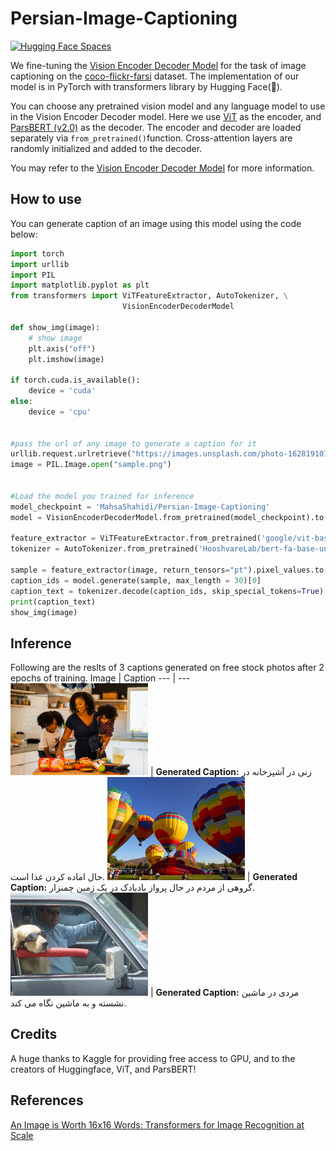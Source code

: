 # Persian-Image-Captioning

[![Hugging Face Spaces](https://img.shields.io/badge/%F0%9F%A4%97%20Hugging%20Face-Spaces-blue)](https://huggingface.co/spaces/MahsaShahidi/Persian-Image-Captioning)

We fine-tuning the [Vision Encoder Decoder Model](https://huggingface.co/docs/transformers/v4.16.2/en/model_doc/vision-encoder-decoder#transformers.VisionEncoderDecoderModel) for the task of image captioning on the [coco-flickr-farsi](https://www.kaggle.com/navidkanaani/coco-flickr-farsi) dataset. The implementation of our model is in PyTorch with transformers library by Hugging Face(🤗).

You can choose any pretrained vision model and any language model to use in the Vision Encoder Decoder model. Here we use [ViT](https://huggingface.co/google/vit-base-patch16-224-in21k) as the encoder, and [ParsBERT (v2.0)](https://huggingface.co/HooshvareLab/bert-fa-base-uncased-clf-persiannews) as the decoder. The encoder and decoder are loaded separately via `from_pretrained()`function. Cross-attention layers are randomly initialized and added to the decoder.

You may refer to the [Vision Encoder Decoder Model](https://huggingface.co/docs/transformers/model_doc/vision-encoder-decoder) for more information.

## How to use
You can generate caption of an image using this model using the code below:
```python
import torch
import urllib
import PIL
import matplotlib.pyplot as plt
from transformers import ViTFeatureExtractor, AutoTokenizer, \
                         VisionEncoderDecoderModel

def show_img(image):
    # show image
    plt.axis("off")
    plt.imshow(image)
    
if torch.cuda.is_available():
    device = 'cuda'
else:
    device = 'cpu'


#pass the url of any image to generate a caption for it    
urllib.request.urlretrieve("https://images.unsplash.com/photo-1628191011227-522c7c3f0af9?ixlib=rb-1.2.1&ixid=MnwxMjA3fDB8MHxwaG90by1wYWdlfHx8fGVufDB8fHx8&auto=format&fit=crop&w=870&q=80", "sample.png")
image = PIL.Image.open("sample.png")


#Load the model you trained for inference 
model_checkpoint = 'MahsaShahidi/Persian-Image-Captioning'
model = VisionEncoderDecoderModel.from_pretrained(model_checkpoint).to(device)

feature_extractor = ViTFeatureExtractor.from_pretrained('google/vit-base-patch16-224-in21k')
tokenizer = AutoTokenizer.from_pretrained('HooshvareLab/bert-fa-base-uncased-clf-persiannews')

sample = feature_extractor(image, return_tensors="pt").pixel_values.to(device)
caption_ids = model.generate(sample, max_length = 30)[0]
caption_text = tokenizer.decode(caption_ids, skip_special_tokens=True)
print(caption_text)
show_img(image)
```

## Inference
Following are the reslts of 3 captions generated on free stock photos after 2 epochs of training.
Image | Caption 
--- | --- 
<img src="images/Family-cooking.jpg" width="220"> | **Generated Caption:** زنی در آشپزخانه در حال اماده کردن غذا است.
<img src="images/Balloons.jpg" width="220"> | **Generated Caption:** گروهی از مردم در حال پرواز بادبادک در یک زمین چمنزار.
<img src="images/Driving.jpg" width="220">  | **Generated Caption:** مردی در ماشین نشسته و به ماشین نگاه می کند.



## Credits
A huge thanks to Kaggle for providing free access to GPU, and to the creators of Huggingface, ViT, and ParsBERT!


## References
[An Image is Worth 16x16 Words: Transformers for Image Recognition at Scale](https://arxiv.org/abs/2010.11929 )
